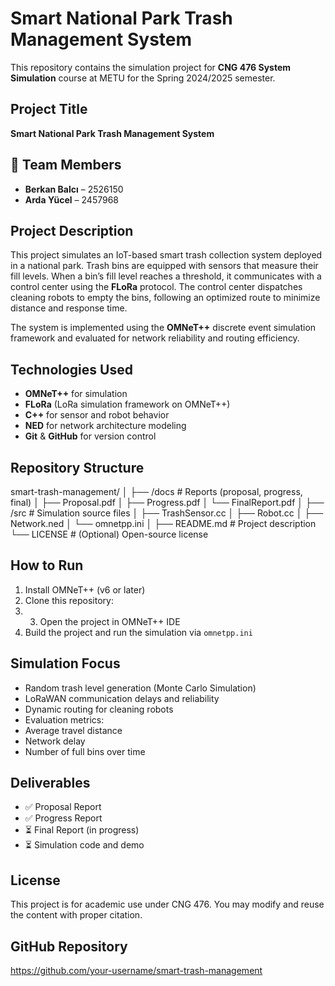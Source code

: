 # Smart National Park Trash Management System

This repository contains the simulation project for **CNG 476 System Simulation** course at METU for the Spring 2024/2025 semester.

##  Project Title
**Smart National Park Trash Management System**

## 👥 Team Members
- **Berkan Balcı** – 2526150  
- **Arda Yücel** – 2457968

##  Project Description

This project simulates an IoT-based smart trash collection system deployed in a national park. Trash bins are equipped with sensors that measure their fill levels. When a bin’s fill level reaches a threshold, it communicates with a control center using the **FLoRa** protocol. The control center dispatches cleaning robots to empty the bins, following an optimized route to minimize distance and response time.

The system is implemented using the **OMNeT++** discrete event simulation framework and evaluated for network reliability and routing efficiency.

##  Technologies Used
- **OMNeT++** for simulation  
- **FLoRa** (LoRa simulation framework on OMNeT++)  
- **C++** for sensor and robot behavior  
- **NED** for network architecture modeling  
- **Git** & **GitHub** for version control

##  Repository Structure

smart-trash-management/
│
├── /docs # Reports (proposal, progress, final)
│ ├── Proposal.pdf
│ ├── Progress.pdf
│ └── FinalReport.pdf
│
├── /src # Simulation source files
│ ├── TrashSensor.cc
│ ├── Robot.cc
│ ├── Network.ned
│ └── omnetpp.ini
│
├── README.md # Project description
└── LICENSE # (Optional) Open-source license


## How to Run

1. Install OMNeT++ (v6 or later)
2. Clone this repository:
3. 3. Open the project in OMNeT++ IDE
4. Build the project and run the simulation via `omnetpp.ini`

##  Simulation Focus

- Random trash level generation (Monte Carlo Simulation)  
- LoRaWAN communication delays and reliability  
- Dynamic routing for cleaning robots  
- Evaluation metrics:
- Average travel distance
- Network delay
- Number of full bins over time

##  Deliverables

- ✅ Proposal Report  
- ✅ Progress Report  
- ⏳ Final Report (in progress)  
- ⏳ Simulation code and demo  

##  License

This project is for academic use under CNG 476. You may modify and reuse the content with proper citation.

##  GitHub Repository

https://github.com/your-username/smart-trash-management






